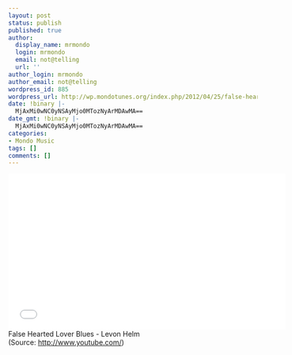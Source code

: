```yaml
---
layout: post
status: publish
published: true
author:
  display_name: mrmondo
  login: mrmondo
  email: not@telling
  url: ''
author_login: mrmondo
author_email: not@telling
wordpress_id: 885
wordpress_url: http://wp.mondotunes.org/index.php/2012/04/25/false-hearted-lover-blues-levon-helm/
date: !binary |-
  MjAxMi0wNC0yNSAyMjo0MTozNyArMDAwMA==
date_gmt: !binary |-
  MjAxMi0wNC0yNSAyMjo0MTozNyArMDAwMA==
categories:
- Mondo Music
tags: []
comments: []
---
```

<iframe width="560" height="315" src="//www.youtube.com/embed/YPYnH5S8B_U" frameborder="0"> </iframe>
False Hearted Lover Blues - Levon Helm
<div class="attribution">(<span>Source:</span> <a href="http://www.youtube.com/">http://www.youtube.com/</a>)</div>
